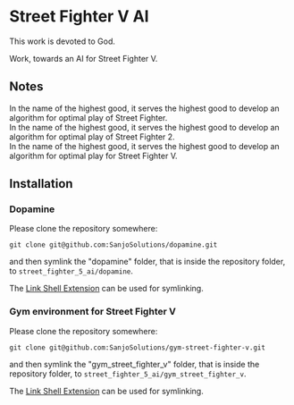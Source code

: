 # Street Fighter V AI

This work is devoted to God.

Work, towards an AI for Street Fighter V.

## Notes

In the name of the highest good, it serves the highest good to develop an algorithm for optimal play of Street Fighter.<br>
In the name of the highest good, it serves the highest good to develop an algorithm for optimal play of Street Fighter 2.<br>
In the name of the highest good, it serves the highest good to develop an algorithm for optimal play for Street Fighter V.<br>


## Installation

### Dopamine

Please clone the repository somewhere:

```shell
git clone git@github.com:SanjoSolutions/dopamine.git
```

and then symlink the "dopamine" folder, that is inside the repository folder, to `street_fighter_5_ai/dopamine`.

The [Link Shell Extension](https://schinagl.priv.at/nt/hardlinkshellext/linkshellextension.html) can be used for symlinking.

### Gym environment for Street Fighter V

Please clone the repository somewhere:

```shell
git clone git@github.com:SanjoSolutions/gym-street-fighter-v.git
```

and then symlink the "gym_street_fighter_v" folder, that is inside the repository folder,
to `street_fighter_5_ai/gym_street_fighter_v`.

The [Link Shell Extension](https://schinagl.priv.at/nt/hardlinkshellext/linkshellextension.html) can be used for symlinking.
